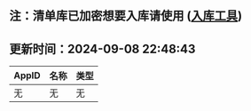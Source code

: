 ## 注：清单库已加密想要入库请使用 ([入库工具](https://github.com/BlankTMing/ManifestAutoUpdate/releases))

## 更新时间：2024-09-08 22:48:43
| AppID | 名称 | 类型  |
| :-------------------- | :----------------------------- | :----------- |
| 无 | 无 | 无 |
